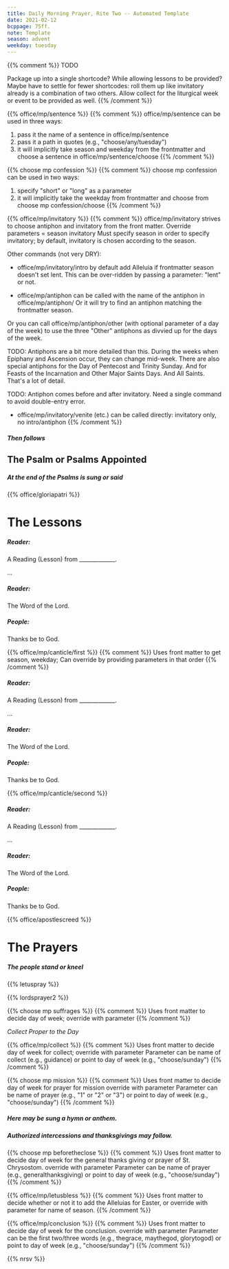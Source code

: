 ```yaml
---
title: Daily Morning Prayer, Rite Two -- Automated Template
date: 2021-02-12
bcppage: 75ff.
note: Template
season: advent
weekday: tuesday
---
```


{{% comment %}}
TODO

Package up into a single shortcode? While allowing lessons to be provided? Maybe have to settle for fewer shortcodes: roll them up like invitatory already is a combination of two others. Allow collect for the liturgical week or event to be provided as well.
{{% /comment %}}

{{% office/mp/sentence %}}
{{% comment %}}
office/mp/sentence can be used in three ways:
  1. pass it the name of a sentence in office/mp/sentence
  2. pass it a path in quotes (e.g., "choose/any/tuesday")
  3. it will implicitly take season and weekday from the frontmatter
        and choose a sentence in office/mp/sentence/choose
{{% /comment %}}

{{% choose mp confession %}}
{{% comment %}}
choose mp confession can be used in two ways:
1. specify "short" or "long" as a parameter
2. it will implicitly take the weekday from frontmatter
     and choose from choose mp confession/choose
{{% /comment %}}

{{% office/mp/invitatory  %}}
{{% comment %}}
office/mp/invitatory strives to choose antiphon and invitatory
from the front matter.
Override parameters = season invitatory
Must specify season in order to specify invitatory; by default,
invitatory is chosen according to the season.

Other commands (not very DRY):
- office/mp/invitatory/intro by default add Alleluia if frontmatter season doesn't set lent.
This can be over-ridden by passing a parameter: "lent" or not.

- office/mp/antiphon can be called with the name of the antiphon in office/mp/antiphon/
Or it will try to find an antiphon matching the frontmatter season.

Or you can call office/mp/antiphon/other (with optional parameter of a day of the week)
to use the three "Other" antiphons as divvied up for the days of the week.

TODO: Antiphons are a bit more detailed than this. During the weeks when Epiphany
and Ascension occur, they can change mid-week. There are also special antiphons for
the Day of Pentecost and Trinity Sunday. And for Feasts of the Incarnation and Other
Major Saints Days. And All Saints. That's a lot of detail.

TODO: Antiphon comes before and after invitatory. Need a single command to avoid
double-entry error.

- office/mp/invitatory/venite (etc.) can be called directly: invitatory only, no intro/antiphon
{{% /comment %}}

##### Then follows
## The Psalm or Psalms Appointed
##### At the end of the Psalms is sung or said
{{% office/gloriapatri %}}

# The Lessons
##### Reader:
A Reading (Lesson) from _____________.

...

##### Reader:
The Word of the Lord.

##### **People:**
Thanks be to God.

{{% office/mp/canticle/first %}}
{{% comment %}}
Uses front matter to get season, weekday;
Can override by providing parameters in that order
{{% /comment %}}
##### Reader:
A Reading (Lesson) from _____________.

...

##### Reader:
The Word of the Lord.

##### **People:**
Thanks be to God.

{{% office/mp/canticle/second %}}

##### Reader:
A Reading (Lesson) from _____________.

...

##### Reader:
The Word of the Lord.

##### **People:**
Thanks be to God.

{{% office/apostlescreed %}}

# The Prayers

##### The people stand or kneel
{{% letuspray %}}

{{% lordsprayer2 %}}

{{% choose mp suffrages %}}
{{% comment %}}
Uses front matter to decide day of week; override with parameter
{{% /comment %}}

_Collect Proper to the Day_

{{% office/mp/collect %}}
{{% comment %}}
Uses front matter to decide day of week for collect; override with parameter
Parameter can be name of collect (e.g., guidance)
or point to day of week (e.g., "choose/sunday")
{{% /comment %}}

{{% choose mp mission %}}
{{% comment %}}
Uses front matter to decide day of week for prayer for mission
override with parameter
Parameter can be name of prayer (e.g., "1" or "2" or "3")
or point to day of week (e.g., "choose/sunday")
{{% /comment %}}

##### Here may be sung a hymn or anthem.

##### Authorized intercessions and thanksgivings may follow.

{{% choose mp beforetheclose %}}
{{% comment %}}
Uses front matter to decide day of week for the
general thanks giving or prayer of St. Chrysostom.
override with parameter
Parameter can be name of prayer (e.g., generalthanksgiving)
or point to day of week (e.g., "choose/sunday")
{{% /comment %}}

{{% office/mp/letusbless %}}
{{% comment %}}
Uses front matter to decide whether or not it to
add the Alleluias for Easter, or
override with parameter for name of season.
{{% /comment %}}

{{% office/mp/conclusion %}}
{{% comment %}}
Uses front matter to decide day of week for the conclusion.
override with parameter
Parameter can be the first two/three words
(e.g., thegrace, maythegod, glorytogod)
or point to day of week (e.g., "choose/sunday")
{{% /comment %}}

{{% nrsv %}}
